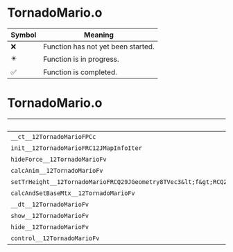 # TornadoMario.o
| Symbol | Meaning 
| ------------- | ------------- 
| :x: | Function has not yet been started. 
| :eight_pointed_black_star: | Function is in progress. 
| :white_check_mark: | Function is completed. 


# TornadoMario.o
| Symbol | Decompiled? |
| ------------- | ------------- |
| `__ct__12TornadoMarioFPCc` | :x: |
| `init__12TornadoMarioFRC12JMapInfoIter` | :x: |
| `hideForce__12TornadoMarioFv` | :x: |
| `calcAnim__12TornadoMarioFv` | :x: |
| `setTrHeight__12TornadoMarioFRCQ29JGeometry8TVec3&lt;f&gt;RCQ29JGeometry8TVec3&lt;f&gt;RCQ29JGeometry8TVec3&lt;f&gt;RCQ29JGeometry8TVec3&lt;f&gt;` | :x: |
| `calcAndSetBaseMtx__12TornadoMarioFv` | :x: |
| `__dt__12TornadoMarioFv` | :x: |
| `show__12TornadoMarioFv` | :x: |
| `hide__12TornadoMarioFv` | :x: |
| `control__12TornadoMarioFv` | :x: |
